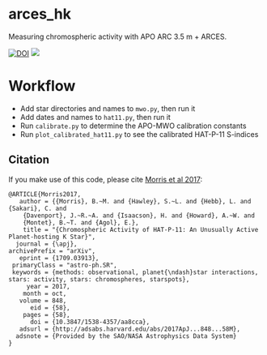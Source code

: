 # arces_hk
Measuring chromospheric activity with APO ARC 3.5 m + ARCES. 

[![DOI](https://zenodo.org/badge/69041786.svg)](https://zenodo.org/badge/latestdoi/69041786) [![](http://img.shields.io/badge/arXiv-1709.03913-orange.svg?style=flat)](https://arxiv.org/abs/1709.03913)


Workflow
========

* Add star directories and names to `mwo.py`, then run it
* Add dates and names to `hat11.py`, then run it
* Run `calibrate.py` to determine the APO-MWO calibration constants
* Run `plot_calibrated_hat11.py` to see the calibrated HAT-P-11 S-indices

Citation
--------

If you make use of this code, please cite [Morris et al 2017](http://adsabs.harvard.edu/abs/2017ApJ...848...58M):
```
@ARTICLE{Morris2017,
   author = {{Morris}, B.~M. and {Hawley}, S.~L. and {Hebb}, L. and {Sakari}, C. and 
	{Davenport}, J.~R.~A. and {Isaacson}, H. and {Howard}, A.~W. and 
	{Montet}, B.~T. and {Agol}, E.},
    title = "{Chromospheric Activity of HAT-P-11: An Unusually Active Planet-hosting K Star}",
  journal = {\apj},
archivePrefix = "arXiv",
   eprint = {1709.03913},
 primaryClass = "astro-ph.SR",
 keywords = {methods: observational, planet{\ndash}star interactions, stars: activity, stars: chromospheres, starspots},
     year = 2017,
    month = oct,
   volume = 848,
      eid = {58},
    pages = {58},
      doi = {10.3847/1538-4357/aa8cca},
   adsurl = {http://adsabs.harvard.edu/abs/2017ApJ...848...58M},
  adsnote = {Provided by the SAO/NASA Astrophysics Data System}
}

```
